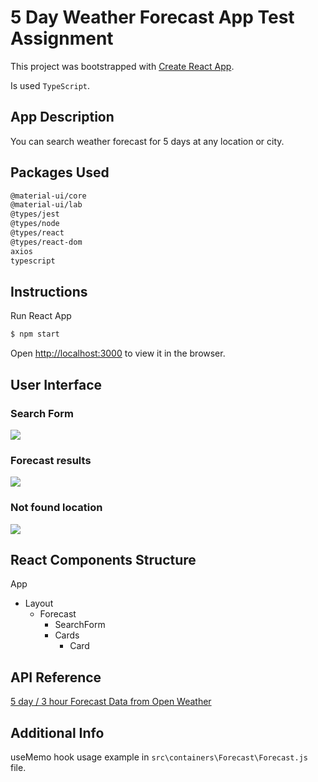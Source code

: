 # 5 Day Weather Forecast App Test Assignment

This project was bootstrapped with [Create React App](https://github.com/facebook/create-react-app).

Is used `TypeScript`.

## App Description

You can search weather forecast for 5 days at any location or city.

## Packages Used

```sh
@material-ui/core
@material-ui/lab
@types/jest
@types/node
@types/react
@types/react-dom
axios
typescript
```

## Instructions

Run React App
```sh
$ npm start
```
Open [http://localhost:3000](http://localhost:3000) to view it in the browser.

## User Interface

### Search Form
![](https://user-images.githubusercontent.com/9249084/103439384-dab29580-4c55-11eb-8949-b2f3bcf95b84.JPG)
### Forecast results
![](https://user-images.githubusercontent.com/9249084/103439438-5dd3eb80-4c56-11eb-8e1e-92cf5925655f.JPG)
### Not found location
![](https://user-images.githubusercontent.com/9249084/103439446-704e2500-4c56-11eb-9c27-f3787322c927.JPG)

## React Components Structure
App
  - Layout
    - Forecast
       - SearchForm
       - Cards
         - Card
    
## API Reference
[5 day / 3 hour Forecast Data from Open Weather](https://openweathermap.org/forecast5)

## Additional Info
useMemo hook usage example in `src\containers\Forecast\Forecast.js` file.
